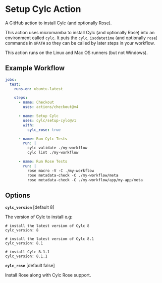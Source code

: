 # Setup Cylc Action

A GitHub action to install Cylc (and optionally Rose).

This action uses micromamba to install Cylc (and optionally Rose) into an
environment called `cylc`. It puts the `cylc`, `isodatetime` (and optionally
`rose`) commands in `$PATH` so they can be called by later steps in your
workflow.

This action runs on the Linux and Mac OS runners (but not Windows).


## Example Workflow

```yaml
jobs:
  test:
    runs-on: ubuntu-latest

    steps:
      - name: Checkout
        uses: actions/checkout@v4

      - name: Setup Cylc
        uses: cylc/setup-cylc@v1
        with:
          cylc_rose: true

      - name: Run Cylc Tests
        run: |
          cylc validate ./my-workflow
          cylc lint ./my-workflow

      - name: Run Rose Tests
        run: |
          rose macro -V -C ./my-workflow
          rose metadata-check -C ./my-workflow/meta
          rose metadata-check -C ./my-workflow/app/my-app/meta
```


## Options

**``cylc_version``** [default 8]

The version of Cylc to install e.g:

```
# install the latest version of Cylc 8
cylc_version: 8

# install the latest version of Cylc 8.1
cylc_version: 8.1

# install Cylc 8.1.1
cylc_version: 8.1.1
```


**``cylc_rose``** [default false]

Install Rose along with Cylc Rose support.
